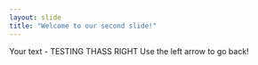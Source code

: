 ```yaml
---
layout: slide
title: "Welcome to our second slide!"
---
```

Your text - TESTING THASS RIGHT
Use the left arrow to go back!

